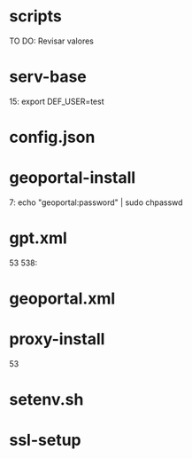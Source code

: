 # scripts
TO DO: Revisar valores

# serv-base
15: export DEF_USER=test

# config.json

# geoportal-install

7: echo "geoportal:password" | sudo chpasswd

# gpt.xml
53
538: <account username="gptuser" password="gptuser" encrypted="false"/>

# geoportal.xml
           
# proxy-install
53

# setenv.sh

# ssl-setup
